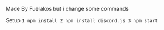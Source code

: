 Made By Fuelakos but i change some commands

Setup
```1 npm install 2 npm install discord.js 3 npm start```
